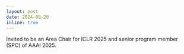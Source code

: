 ```yaml
---
layout: post
date: 2024-08-20
inline: true
---
```


Invited to be an Area Chair for ICLR 2025 and senior program member (SPC) of AAAI 2025.
